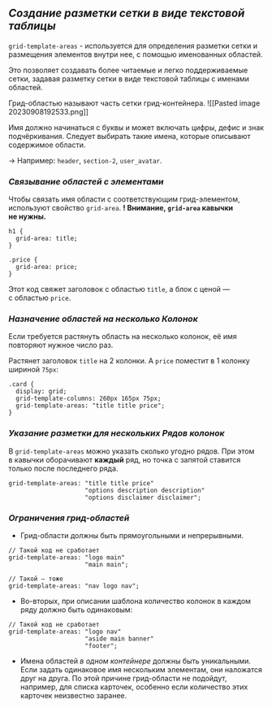 ## *Создание разметки сетки в виде текстовой таблицы*

`grid-template-areas` - используется для определения разметки сетки и размещения элементов внутри нее, с помощью именованных областей.

Это позволяет создавать более читаемые и легко поддерживаемые сетки, задавая разметку сетки в виде текстовой таблицы с именами областей.

Грид-областью называют часть сетки грид-контейнера. 
![[Pasted image 20230908192533.png]]

Имя должно начинаться с буквы и может включать цифры, дефис и знак подчёркивания. 
Следует выбирать такие имена, которые описывают содержимое области.

-> Например: `header`, `section-2`, `user_avatar`. 

### *Связывание областей с элементами*

Чтобы связать имя области с соответствующим грид-элементом, используют свойство `grid-area`. 
**! Внимание, `grid-area` кавычки не нужны.**

```
h1 {
  grid-area: title;
}

.price {
  grid-area: price;
}
```

Этот код свяжет заголовок с областью `title`, а блок с ценой — с областью `price`. 

### *Назначение областей на несколько Колонок*

Если требуется растянуть область на несколько колонок, её имя повторяют нужное число раз.

Растянет заголовок `title` на 2 колонки. А `price` поместит в 1 колонку шириной `75px`:
```
.card {
  display: grid;
  grid-template-columns: 260px 165px 75px;
  grid-template-areas: "title title price";
}
```

### *Указание разметки для нескольких Рядов колонок*

В `grid-template-areas` можно указать сколько угодно рядов. 
При этом в кавычки оборачивают **каждый** ряд, но точка с запятой ставится только после последнего ряда.
```
grid-template-areas: "title title price"
                     "options description description"
                     "options disclaimer disclaimer";
```

### *Ограничения грид-областей*

- Грид-области должны быть прямоугольными и непрерывными.

```
// Такой код не сработает
grid-template-areas: "logo main"
                     "main main";

// Такой – тоже
grid-template-areas: "nav logo nav";
```

- Во-вторых, при описании шаблона количество колонок в каждом ряду должно быть одинаковым:

```
// Такой код не сработает
grid-template-areas: "logo nav"
                     "aside main banner"
                     "footer";
```

- Имена областей _в одном контейнере_ должны быть уникальными. Если задать одинаковое имя нескольким элементам, они наложатся друг на друга. По этой причине грид-области не подойдут, например, для списка карточек, особенно если количество этих карточек неизвестно заранее.
